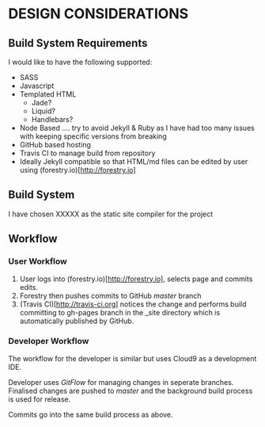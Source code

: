 # DESIGN CONSIDERATIONS

## Build System Requirements
I would like to have the following supported:
- SASS
- Javascript
- Templated HTML 
    - Jade?
    - Liquid?
    - Handlebars?
- Node Based .... try to avoid Jekyll & Ruby as I have had too many issues with keeping specific versions from breaking 
- GitHub based hosting
- Travis CI to manage build from repository
- Ideally Jekyll compatible so that HTML/md files can be edited by user using (forestry.io)[http://forestry.io]

## Build System
I have chosen XXXXX as the static site compiler for the project

## Workflow
### User Workflow
1. User logs into (forestry.io)[http://forestry.io], selects page and commits edits. 
2. Forestry then pushes commits to GitHub *master* branch
3. (Travis CI)[http://travis-ci.org] notices the change and performs build committing to gh-pages branch in the _site directory which is automatically published by GitHub.

### Developer Workflow
The workflow for the developer is similar but uses Cloud9 as a development IDE. 

Developer uses *GitFlow* for managing changes in seperate branches. Finalised changes are pushed to *master* and the background build process is used for release.

Commits go into the same build process as above.
